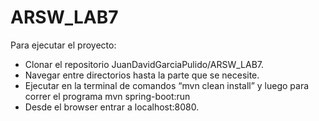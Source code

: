 # ARSW_LAB7

Para ejecutar el proyecto:

*	Clonar el repositorio JuanDavidGarciaPulido/ARSW_LAB7.
*	Navegar entre directorios hasta la parte que se necesite.
*	Ejecutar en la terminal de comandos “mvn clean install” y luego para correr el programa mvn spring-boot:run
*	Desde el browser entrar a localhost:8080.

